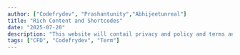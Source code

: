 ```yaml
---
author: ["Codefrydev", "Prashantunity","Abhijeetunreal"]
title: "Rich Content and Shortcodes"
date: "2025-07-20"
description: "This website will contail privacy and policy and terms and condition of using codefrydev website"
tags: ["CFD", "Codefrydev", "Term"]
---
```


